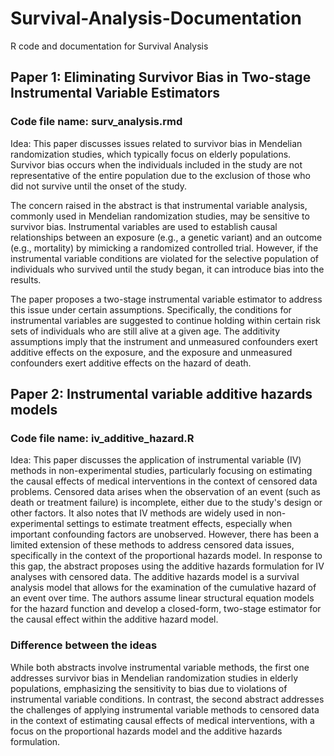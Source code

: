 # Survival-Analysis-Documentation
R code and documentation for Survival Analysis

## Paper 1: Eliminating Survivor Bias in Two-stage Instrumental Variable Estimators
### Code file name: surv_analysis.rmd
Idea: This paper discusses issues related to survivor bias in Mendelian randomization studies, which typically focus on elderly populations. Survivor bias occurs when the individuals included in the study are not representative of the entire population due to the exclusion of those who did not survive until the onset of the study.

The concern raised in the abstract is that instrumental variable analysis, commonly used in Mendelian randomization studies, may be sensitive to survivor bias. Instrumental variables are used to establish causal relationships between an exposure (e.g., a genetic variant) and an outcome (e.g., mortality) by mimicking a randomized controlled trial. However, if the instrumental variable conditions are violated for the selective population of individuals who survived until the study began, it can introduce bias into the results.

The paper proposes a two-stage instrumental variable estimator to address this issue under certain assumptions. Specifically, the conditions for instrumental variables are suggested to continue holding within certain risk sets of individuals who are still alive at a given age. The additivity assumptions imply that the instrument and unmeasured confounders exert additive effects on the exposure, and the exposure and unmeasured confounders exert additive effects on the hazard of death.


## Paper 2: Instrumental variable additive hazards models
### Code file name: iv_additive_hazard.R
Idea: This paper discusses the application of instrumental variable (IV) methods in non-experimental studies, particularly focusing on estimating the causal effects of medical interventions in the context of censored data problems. Censored data arises when the observation of an event (such as death or treatment failure) is incomplete, either due to the study's design or other factors. It also notes that IV methods are widely used in non-experimental settings to estimate treatment effects, especially when important confounding factors are unobserved. However, there has been a limited extension of these methods to address censored data issues, specifically in the context of the proportional hazards model. In response to this gap, the abstract proposes using the additive hazards formulation for IV analyses with censored data. The additive hazards model is a survival analysis model that allows for the examination of the cumulative hazard of an event over time. The authors assume linear structural equation models for the hazard function and develop a closed-form, two-stage estimator for the causal effect within the additive hazard model.


### Difference between the ideas
While both abstracts involve instrumental variable methods, the first one addresses survivor bias in Mendelian randomization studies in elderly populations, emphasizing the sensitivity to bias due to violations of instrumental variable conditions. In contrast, the second abstract addresses the challenges of applying instrumental variable methods to censored data in the context of estimating causal effects of medical interventions, with a focus on the proportional hazards model and the additive hazards formulation. 
